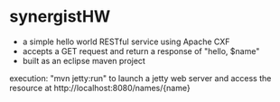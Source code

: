 synergistHW
===========


- a simple hello world RESTful service using Apache CXF
- accepts a GET request and return a response of "hello, $name"
- built as an eclipse maven project

execution:  "mvn jetty:run" to launch a jetty web server and access the resource at http://localhost:8080/names/{name}

